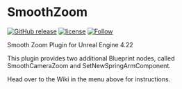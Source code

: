# SmoothZoom

[![GitHub release](https://img.shields.io/github/release/teak421/SmoothZoom.svg)](https://github.com/teak421/SmoothZoom/releases)
[![license](https://img.shields.io/cocoapods/l/AFNetworking.svg)](https://github.com/teak421/SmoothZoom/blob/master/LICENSE)
[![Follow](https://img.shields.io/twitter/follow/teak421.svg?style=social&label=Follow)](https://twitter.com/teak421)

Smooth Zoom Plugin for Unreal Engine 4.22

This plugin provides two additional Blueprint nodes, called SmoothCameraZoom and SetNewSpringArmComponent.  

Head over to the Wiki in the menu above for instructions.
